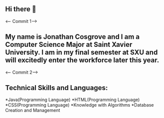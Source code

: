 ## Hi there 👋

<-- Commit 1-->
## My name is Jonathan Cosgrove and I am a Computer Science Major at Saint Xavier University. I am in my final semester at SXU and will excitedly enter the workforce later this year. 


<-- Commit 2-->
## Technical Skills and Languages:
 *Java(Programming Language)
 *HTML(Programming Language)
 *CSS(Programming Language)
 *Knowledge with Algorithms
 *Database Creation and Management
